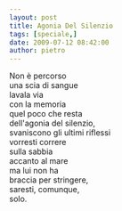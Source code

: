 ```yaml
---
layout: post
title: Agonia Del Silenzio
tags: [speciale,]
date: 2009-07-12 08:42:00
author: pietro
---
```

Non è percorso<br/>una scia di sangue<br/>lavala via<br/>con la memoria<br/>quel poco che resta<br/>dell'agonia del silenzio,<br/>svaniscono gli ultimi riflessi<br/>vorresti correre<br/>sulla sabbia<br/>accanto al mare<br/>ma lui non ha<br/>braccia per stringere,<br/>saresti, comunque,<br/>solo.
